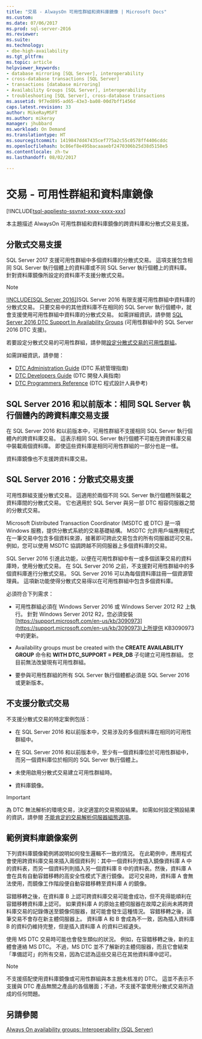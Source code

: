 ```yaml
---
title: "交易 - AlwaysOn 可用性群組和資料庫鏡像 | Microsoft Docs"
ms.custom: 
ms.date: 07/06/2017
ms.prod: sql-server-2016
ms.reviewer: 
ms.suite: 
ms.technology:
- dbe-high-availability
ms.tgt_pltfrm: 
ms.topic: article
helpviewer_keywords:
- database mirroring [SQL Server], interoperability
- cross-database transactions [SQL Server]
- transactions [database mirroring]
- Availability Groups [SQL Server], interoperability
- troubleshooting [SQL Server], cross-database transactions
ms.assetid: 9f7ed895-ad65-43e3-ba08-00d7bff1456d
caps.latest.revision: 33
author: MikeRayMSFT
ms.author: mikeray
manager: jhubbard
ms.workload: On Demand
ms.translationtype: HT
ms.sourcegitcommit: 1419847dd47435cef775a2c55c0578ff4406cddc
ms.openlocfilehash: bc86ef8e495bacaaaebf2470306b25d38d5158e5
ms.contentlocale: zh-tw
ms.lasthandoff: 08/02/2017

---
```

# <a name="transactions---availability-groups-and-database-mirroring"></a>交易 - 可用性群組和資料庫鏡像
[!INCLUDE[tsql-appliesto-ssvnxt-xxxx-xxxx-xxx](../../../includes/tsql-appliesto-ssvnxt-xxxx-xxxx-xxx.md)]

本主題描述 AlwaysOn 可用性群組和資料庫鏡像的跨資料庫和分散式交易支援。  

## <a name="support-for-distributed-transactions"></a>分散式交易支援

SQL Server 2017 支援可用性群組中多個資料庫的分散式交易。 這項支援包含相同 SQL Server 執行個體上的資料庫或不同 SQL Server 執行個體上的資料庫。 針對資料庫鏡像所設定的資料庫不支援分散式交易。

>[!NOTE]
>[!INCLUDE[SQL Server 2016]](../../../includes/sssql15-md.md)]SQL Server 2016 有限支援可用性群組中資料庫的分散式交易。 只要交易中的其他資料庫不在相同的 SQL Server 執行個體中，就會支援使用可用性群組中資料庫的分散式交易。 如需詳細資訊，請參閱 [SQL Server 2016 DTC Support In Availability Groups](http://blogs.technet.microsoft.com/dataplatform/2016/01/25/sql-server-2016-dtc-support-in-availability-gr) (可用性群組中的 SQL Server 2016 DTC 支援)。

若要設定分散式交易的可用性群組，請參閱[設定分散式交易的可用性群組](configure-availability-group-for-distributed-transactions.md)。

如需詳細資訊，請參閱：

- [DTC Administration Guide](http://msdn.microsoft.com/library/ms681291.aspx) (DTC 系統管理指南)
- [DTC Developers Guide](http://msdn.microsoft.com/library/ms679938.aspx) (DTC 開發人員指南)
- [DTC Programmers Reference](http://msdn.microsoft.com/library/ms686108.aspx) (DTC 程式設計人員參考)

## <a name="sql-server-2016-and-before-support-for-cross-database-transactions-within-the-same-sql-server-instance"></a>SQL Server 2016 和以前版本：相同 SQL Server 執行個體內的跨資料庫交易支援  

在 SQL Server 2016 和以前版本中，可用性群組不支援相同 SQL Server 執行個體內的跨資料庫交易。 這表示相同 SQL Server 執行個體不可能在跨資料庫交易中裝載兩個資料庫。 即使這些資料庫是相同可用性群組的一部分也是一樣。  
  
資料庫鏡像也不支援跨資料庫交易。  
  
##  <a name="dtcsupport"></a> SQL Server 2016：分散式交易支援  
可用性群組支援分散式交易。 這適用於兩個不同 SQL Server 執行個體所裝載之資料庫間的分散式交易。 它也適用於 SQL Server 與另一部 DTC 相容伺服器之間的分散式交易。  
 
Microsoft Distributed Transaction Coordinator (MSDTC 或 DTC) 是一項 Windows 服務，提供分散式系統的交易基礎結構。 MSDTC 允許用戶端應用程式在一筆交易中包含多個資料來源，接著即可跨此交易包含的所有伺服器認可交易。 例如，您可以使用 MSDTC 協調跨越不同伺服器上多個資料庫的交易。

SQL Server 2016 引進此功能，以便在可用性群組中有一或多個該筆交易的資料庫時，使用分散式交易。 在 SQL Server 2016 之前，不支援對可用性群組中的多個資料庫進行分散式交易。 SQL Server 2016 可以為每個資料庫註冊一個資源管理員。 這項新功能使得分散式交易得以在可用性群組中包含多個資料庫。
  
 必須符合下列需求：  
  
-   可用性群組必須在 Windows Server 2016 或 Windows Server 2012 R2 上執行。 針對 Windows Server 2012 R2，您必須安裝 [https://support.microsoft.com/en-us/kb/3090973](https://support.microsoft.com/en-us/kb/3090973)上所提供 KB3090973 中的更新。  
  
-   Availability groups must be created with the **CREATE AVAILABILITY GROUP** 命令和 **WITH DTC_SUPPORT = PER_DB** 子句建立可用性群組。 您目前無法改變現有可用性群組。  

- 要參與可用性群組的所有 SQL Server 執行個體都必須是 SQL Server 2016 或更新版本。
 
 ## <a name="non-support-for-distributed-transactions"></a>不支援分散式交易
 不支援分散式交易的特定案例包括：
 
 - 在 SQL Server 2016 和以前版本中，交易涉及的多個資料庫在相同的可用性群組中。
 
 - 在 SQL Server 2016 和以前版本中，至少有一個資料庫位於可用性群組中，而另一個資料庫位於相同的 SQL Server 執行個體上。 
 
 - 未使用啟用分散式交易建立可用性群組時。
 
 - 資料庫鏡像。
 
 > [!IMPORTANT]
 > 為 DTC 無法解析的環境交易，決定適當的交易預設結果。  如需如何設定預設結果的資訊，請參閱 [不能肯定的交易解析伺服器組態選項](../../../database-engine/configure-windows/in-doubt-xact-resolution-server-configuration-option.md)。
  
## <a name="example-scenario-with-database-mirroring"></a>範例資料庫鏡像案例  
 下列資料庫鏡像範例將說明如何發生邏輯不一致的情況。 在此範例中，應用程式會使用跨資料庫交易來插入兩個資料列：其中一個資料列會插入鏡像資料庫 A 中的資料表，而另一個資料列則插入另一個資料庫 B 中的資料表。然後，資料庫 A 會在具有自動容錯移轉的高安全性模式下進行鏡像。 認可交易時，資料庫 A 會無法使用，而鏡像工作階段便自動容錯移轉至資料庫 A 的鏡像。  
  
 容錯移轉之後，在資料庫 B 上認可跨資料庫交易可能會成功，但不見得能順利在容錯移轉資料庫上認可。 如果資料庫 A 的原始主體伺服器在故障之前尚未將跨資料庫交易的記錄傳送至鏡像伺服器，就可能會發生這種情況。 容錯移轉之後，該筆交易不會存在新主體伺服器上。 資料庫 A 和 B 會成為不一致，因為插入資料庫 B 的資料仍維持完整，但是插入資料庫 A 的資料已經遺失。  
  
 使用 MS DTC 交易時可能也會發生類似的狀況。 例如，在容錯移轉之後，新的主體會連絡 MS DTC。 不過，MS DTC 並不了解新的主體伺服器，而且它會結束「準備認可」的所有交易，因為它認為這些交易已在其他資料庫中認可。  
  
> [!NOTE]  
>  不支援搭配使用資料庫鏡像或可用性群組與本主題未核准的 DTC。  這並不表示不支援與 DTC 產品無關之產品的各個層面；不過，不支援不當使用分散式交易所造成的任何問題。  
  
## <a name="see-also"></a>另請參閱  
 [Always On availability groups: Interoperability &#40;SQL Server&#41;](../../../database-engine/availability-groups/windows/always-on-availability-groups-interoperability-sql-server.md)  
  
  

